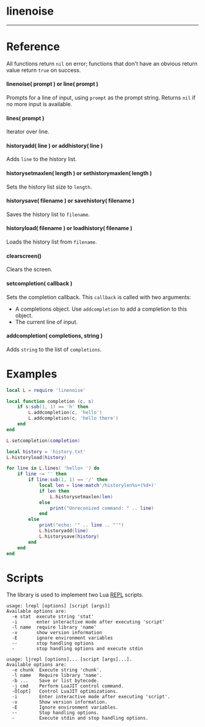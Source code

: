 
# linenoise

---

# Reference

All functions return `nil` on error;
functions that don't have an obvious return value return `true` on success.

#### linenoise( prompt ) or line( prompt )

Prompts for a line of input, using `prompt` as the prompt string.
Returns `nil` if no more input is available.

#### lines( prompt )

Iterator over line.

#### historyadd( line ) or addhistory( line )

Adds `line` to the history list.

#### historysetmaxlen( length ) or sethistorymaxlen( length )

Sets the history list size to `length`.

#### historysave( filename ) or savehistory( filename )

Saves the history list to `filename`.

#### historyload( filename ) or loadhistory( filename )

Loads the history list from `filename`.

#### clearscreen()

Clears the screen.

#### setcompletion( callback )

Sets the completion callback.
This `callback` is called with two arguments:

- A completions object. Use `addcompletion` to add a completion to this object.
- The current line of input.

#### addcompletion( completions, string )

Adds `string` to the list of `completions`.

# Examples

```lua
local L = require 'linenoise'

local function completion (c, s)
    if s:sub(1, 1) == 'h' then
        L.addcompletion(c, 'hello')
        L.addcompletion(c, 'hello there')
    end
end

L.setcompletion(completion)

local history = 'history.txt'
L.historyload(history)

for line in L.lines( 'hello> ') do
    if line ~= '' then
        if line:sub(1, 1) == '/' then
            local len = line:match'/historylen%s+(%d+)'
            if len then
                L.historysetmaxlen(len)
            else
                print("Unreconized command: " .. line)
            end
        else
            print("echo: '" .. line .. "'")
            L.historyadd(line)
            L.historysave(history)
        end
    end
end
```

# Scripts

The library is used to implement two Lua
[REPL](https://en.wikipedia.org/wiki/REPL) scripts.

```text
usage: lrepl [options] [script [args]]
Available options are:
  -e stat  execute string 'stat'
  -i       enter interactive mode after executing 'script'
  -l name  require library 'name'
  -v       show version information
  -E       ignore environment variables
  --       stop handling options
  -        stop handling options and execute stdin
```

```text
usage: ljrepl [options]... [script [args]...].
Available options are:
  -e chunk  Execute string 'chunk'.
  -l name   Require library 'name'.
  -b ...    Save or list bytecode.
  -j cmd    Perform LuaJIT control command.
  -O[opt]   Control LuaJIT optimizations.
  -i        Enter interactive mode after executing 'script'.
  -v        Show version information.
  -E        Ignore environment variables.
  --        Stop handling options.
  -         Execute stdin and stop handling options.
```
